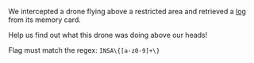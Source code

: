 We intercepted a drone flying above a restricted area and retrieved a [log](https://static.ctf.insecurity-insa.fr/5e97cfb3f4c64201c201a1703440c397f91be74b.tar.gz) from its memory card.

Help us find out what this drone was doing above our heads!

Flag must match the regex: `INSA\{[a-z0-9]+\}`

